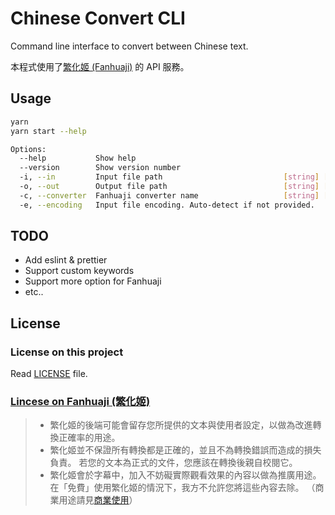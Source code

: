 # Chinese Convert CLI

Command line interface to convert between Chinese text.

本程式使用了[繁化姬 (Fanhuaji)](https://zhconvert.org/) 的 API 服務。

## Usage

```sh
yarn
yarn start --help

Options:
  --help           Show help                                           [boolean]
  --version        Show version number                                 [boolean]
  -i, --in         Input file path                           [string] [required]
  -o, --out        Output file path                          [string] [required]
  -c, --converter  Fanhuaji converter name                   [string] [required]
  -e, --encoding   Input file encoding. Auto-detect if not provided.    [string]
```

## TODO

- Add eslint & prettier
- Support custom keywords
- Support more option for Fanhuaji
- etc..

## License

### License on this project

Read [LICENSE](LICENSE) file.

### [Lincese on Fanhuaji (繁化姬)](https://docs.zhconvert.org/license/)

> - 繁化姬的後端可能會留存您所提供的文本與使用者設定，以做為改進轉換正確率的用途。
> - 繁化姬並不保證所有轉換都是正確的，並且不為轉換錯誤而造成的損失負責。 若您的文本為正式的文件，您應該在轉換後親自校閱它。
> - 繁化姬會於字幕中，加入不妨礙實際觀看效果的內容以做為推廣用途。 在「免費」使用繁化姬的情況下，我方不允許您將這些內容去除。 （商業用途請見[商業使用](https://docs.zhconvert.org/commercial/)）
